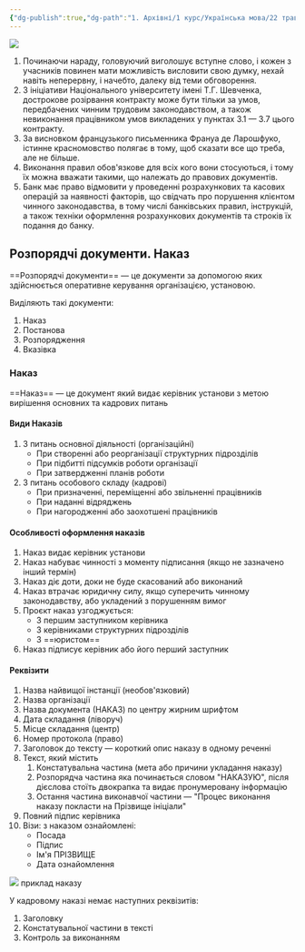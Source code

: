 ```yaml
---
{"dg-publish":true,"dg-path":"1. Архівні/1 курс/Українська мова/22 травня 2023.md","permalink":"/1-arhivni/1-kurs/ukrayinska-mova/22-travnya-2023/"}
---
```


![](https://i.imgur.com/1504YY0.png)

1. Починаючи нараду, головуючий виголошує вступне слово, і кожен з учасників повинен мати можливість висловити свою думку, нехай навіть неперервну, і начебто, далеку від теми обговорення.
2. З ініціативи Національного університету імені Т.Г. Шевченка, дострокове розірвання контракту може бути тільки за умов, передбачених чинним трудовим законодавством, а також невиконання працівником умов викладених у пунктах 3.1 — 3.7 цього контракту.
3. За висновком французького письменника Франуа де Ларошфуко, істинне красномовство полягає в тому, щоб сказати все що треба, але не більше.
4. Виконання правил обов'язкове для всіх кого вони стосуються, і тому їх можна вважати такими, що належать до правових документів.
5. Банк має право відмовити у проведенні розрахункових та касових операцій за наявності факторів, що свідчать про порушення клієнтом чинного законодавства, в тому числі банківських правил, інструкцій, а також техніки оформлення розрахункових документів та строків їх подання до банку. 

## Розпорядчі документи. Наказ
==Розпорядчі документи== — це документи за допомогою яких здійснюється оперативне керування організацією, установою. 

Виділяють такі документи:
1. Наказ
2. Постанова
3. Розпорядження
4. Вказівка

### Наказ
==Наказ== — це документ який видає керівник установи з метою вирішення основних та кадрових питань

#### Види Наказів
1. З питань основної діяльності (організаційні) 
	- При створенні або реорганізації структурних підрозділів
	- При підбитті підсумків роботи організації
	- При затвердженні планів роботи
2. З питань особового складу (кадрові)
	- При призначенні, переміщенні або звільненні працівників
	- При наданні відряджень
	- При нагородженні або заохотшені працівників

#### Особливості оформлення наказів
1. Наказ видає керівник установи
2. Наказ набуває чинності з моменту підписання (якщо не зазначено інший термін)
3. Наказ діє доти, доки не буде скасований або виконаний
4. Наказ втрачає юридичну силу, якщо суперечить чинному законодавству, або укладений з порушенням вимог
5. Проєкт наказ узгоджується:
	- З першим заступником керівника
	- З керівниками структурних підрозділів
	- З ==юристом==
6. Наказ підписує керівник або його перший заступник

#### Реквізити
1. Назва найвищої інстанції (необов'язковий)
2. Назва організації
3. Назва документа (НАКАЗ) по центру жирним шрифтом
4. Дата складання (ліворуч)
5. Місце складання (центр)
6. Номер протокола (право)
7. Заголовок до тексту — короткий опис наказу в одному реченні
8. Текст, який містить
	1. Констатувальна частина (мета або причини укладання наказу)
	2. Розпорядча частина яка починається словом "НАКАЗУЮ", після дієслова стоїть двокрапка та видає пронумеровану інформацію
	3. Остання частина виконавчої частини — "Процес виконання наказу покласти на Прізвище ініціали"
9. Повний підпис керівника
10. Візи: з наказом ознайомлені: 
	- Посада
	- Підпис
	- Ім'я ПРІЗВИЩЕ
	- Дата ознайомлення

![](https://i.imgur.com/fZwshsJ.png)
приклад наказу

У кадровому наказі немає наступних реквізитів:
1. Заголовку
2. Констатувальної частини в тексті
3. Контроль за виконанням